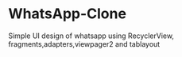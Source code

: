 # WhatsApp-Clone

Simple UI design of whatsapp using RecyclerView, fragments,adapters,viewpager2 and tablayout
